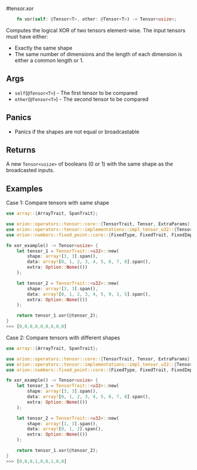 #tensor.xor

```rust
    fn xor(self: @Tensor<T>, other: @Tensor<T>) -> Tensor<usize>;
```

Computes the logical XOR of two tensors element-wise.
The input tensors must have either:
* Exactly the same shape
* The same number of dimensions and the length of each dimension is either a common length or 1.

## Args

* `self`(`@Tensor<T>`) - The first tensor to be compared
* `other`(`@Tensor<T>`) - The second tensor to be compared

## Panics

* Panics if the shapes are not equal or broadcastable

## Returns

A new `Tensor<usize>` of booleans (0 or 1) with the same shape as the broadcasted inputs.

## Examples

Case 1: Compare tensors with same shape

```rust
use array::{ArrayTrait, SpanTrait};

use orion::operators::tensor::core::{TensorTrait, Tensor, ExtraParams};
use orion::operators::tensor::implementations::impl_tensor_u32::{Tensor_u32};
use orion::numbers::fixed_point::core::{FixedType, FixedTrait, FixedImpl};

fn xor_example() -> Tensor<usize> {
    let tensor_1 = TensorTrait::<u32>::new(
        shape: array![3, 3].span(),
        data: array![0, 1, 2, 3, 4, 5, 6, 7, 8].span(),
        extra: Option::None(())
    );

    let tensor_2 = TensorTrait::<u32>::new(
        shape: array![3, 3].span(),
        data: array![0, 1, 2, 3, 4, 5, 9, 1, 5].span(),
        extra: Option::None(())
    );

    return tensor_1.xor(@tensor_2);
}
>>> [0,0,0,0,0,0,0,0,0]
```

Case 2: Compare tensors with different shapes

```rust
use array::{ArrayTrait, SpanTrait};

use orion::operators::tensor::core::{TensorTrait, Tensor, ExtraParams};
use orion::operators::tensor::implementations::impl_tensor_u32::{Tensor_u32};
use orion::numbers::fixed_point::core::{FixedType, FixedTrait, FixedImpl};

fn xor_example() -> Tensor<usize> {
    let tensor_1 = TensorTrait::<u32>::new(
        shape: array![3, 3].span(),
        data: array![0, 1, 2, 3, 4, 5, 6, 7, 8].span(),
        extra: Option::None(())
    );

    let tensor_2 = TensorTrait::<u32>::new(
        shape: array![1, 3].span(), 
        data: array![0, 1, 2].span(), 
        extra: Option::None(())
    );

    return tensor_1.xor(@tensor_2);
}
>>> [0,0,0,1,0,0,1,0,0]
```
